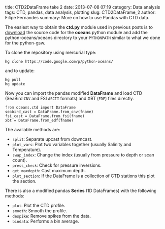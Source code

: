 title: CTD2DataFrame take 2
date:  2013-07-08 07:19
category: Data analysis
tags: CTD, pandas, data analysis, plotting
slug: CTD2DataFrame_2
author: Filipe Fernandes
summary: More on how to use Pandas with CTD data.


The easiest way to obtain the **ctd.py** module used in previous posts is to
[download](http://code.google.com/p/python-oceans/) the source code for
the **oceans** python module and add the python-oceans/oceans directory to your
`PYTHONPATH` similar to what we done for the python-gsw.

To clone the repository using mercurial type:

~~~~~~~~~~~~~~~~~~~~~~~~~~~~~~~~~~~~~~~~~~~~~~~~~ {.bash}
hg clone https://code.google.com/p/python-oceans/
~~~~~~~~~~~~~~~~~~~~~~~~~~~~~~~~~~~~~~~~~~~~~~~~~
and to update:

~~~~~~~~~~~~~~~~~~~~~~~~~~~~~~~~~~~~~~~~~~~~~~~~~ {.bash}
hg pull
hg update
~~~~~~~~~~~~~~~~~~~~~~~~~~~~~~~~~~~~~~~~~~~~~~~~~

Now you can import the pandas modified **DataFrame** and load CTD (SeaBird
`CNV` and FSI `ASCII` formats) and XBT (`EDF`) files directly.

~~~~~~~~~~~~~~~~~~~~~~~~~~~~~~~~~~~~~~~~~~~~~~~~~~~~~~~~ {.python}
from oceans.ctd import DataFrame
seabird_cast = DataFrame.from_cnv(fname)
fsi_cast = DataFrame.from_fsi(fname)
xbt = DataFrame.from_edf(fname)
~~~~~~~~~~~~~~~~~~~~~~~~~~~~~~~~~~~~~~~~~~~~~~~~~~~~~~~~

The available methods are:

*   `split`: Separate upcast from downcast.
*   `plot_vars`: Plot two variables together (usually Salinity and Temperature).
*   `swap_index`: Change the index (usually from pressure to depth or scan count).
*   `press_check`: Check for pressure inversions.
*   `get_maxdepth`: Cast maximum depth.
*   `plot_section`:  If the DataFrame is a collection of CTD stations this plot
    the section.

There is also a modified pandas **Series** (1D DataFrames) with the following
methods:

*   `plot`: Plot the CTD profile.
*   `smooth`: Smooth the profile.
*   `despike`: Remove spikes from the data.
*   `bindata`: Performs a bin average.

